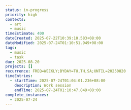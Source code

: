 ```yaml
---
status: in-progress
priority: high
contexts:
  - art
  - music
timeEstimate: 400
dateCreated: 2025-07-22T10:39:10.583+08:00
dateModified: 2025-07-24T01:10:51.949+08:00
tags:
  - music
  - task
due: 2025-08-20
projects: []
recurrence: FREQ=WEEKLY;BYDAY=TU,TH,SA;UNTIL=20250820
timeEntries:
  - startTime: 2025-07-24T01:04:01.236+08:00
    description: Work session
    endTime: 2025-07-24T01:10:47.849+08:00
complete_instances:
  - 2025-07-24
---
```


